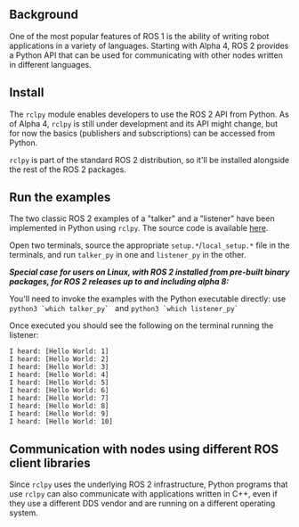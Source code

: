 ## Background

One of the most popular features of ROS 1 is the ability of writing robot applications in a variety of languages. Starting with Alpha 4, ROS 2 provides a Python API that can be used for communicating with other nodes written in different languages.

## Install

The `rclpy` module enables developers to use the ROS 2 API from Python. As of Alpha 4, `rclpy` is still under development and its API might change, but for now the basics (publishers and subscriptions) can be accessed from Python.

`rclpy` is part of the standard ROS 2 distribution, so it'll be installed alongside the rest of the ROS 2 packages.

## Run the examples

The two classic ROS 2 examples of a "talker" and a "listener" have been implemented in Python using `rclpy`. The source code is available [here](https://github.com/ros2/examples/tree/master/rclpy_examples). 

Open two terminals, source the appropriate `setup.*`/`local_setup.*` file in the terminals, and run `talker_py` in one and `listener_py` in the other.


**_Special case for users on Linux, with ROS 2 installed from pre-built binary packages, for ROS 2 releases up to and including alpha 8:_**

You'll need to invoke the examples with the Python executable directly: use ```python3 `which talker_py` ``` and ```python3 `which listener_py` ```


Once executed you should see the following on the terminal running the listener:

```
I heard: [Hello World: 1]
I heard: [Hello World: 2]
I heard: [Hello World: 3]
I heard: [Hello World: 4]
I heard: [Hello World: 5]
I heard: [Hello World: 6]
I heard: [Hello World: 7]
I heard: [Hello World: 8]
I heard: [Hello World: 9]
I heard: [Hello World: 10]
```

## Communication with nodes using different ROS client libraries
Since `rclpy` uses the underlying ROS 2 infrastructure, Python programs that use `rclpy` can also communicate with applications written in C++, even if they use a different DDS vendor and are running on a different operating system.